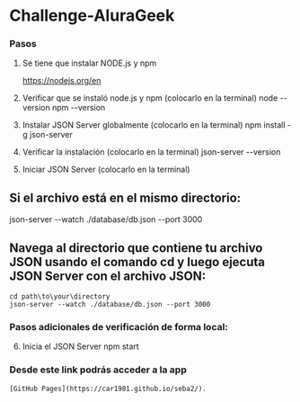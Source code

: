  <h1>Challenge-AluraGeek</h1>

### Pasos

1. Se tiene que instalar NODE.js y npm

	https://nodejs.org/en

2. Verificar que se instaló node.js y npm (colocarlo en la terminal)
	node --version
	npm --version

3. Instalar JSON Server globalmente (colocarlo en la terminal)
	npm install -g json-server

4. Verificar la instalación (colocarlo en la terminal)
	json-server --version  

5. Iniciar JSON Server (colocarlo en la terminal)
 
<h2> Si el archivo está en el mismo directorio: </h2>
	json-server --watch ./database/db.json --port 3000

<h2>Navega al directorio que contiene tu archivo JSON usando el comando cd y luego ejecuta JSON Server con el archivo JSON:</h2>

	cd path\to\your\directory
	json-server --watch ./database/db.json --port 3000

<h3> Pasos adicionales de verificación de forma local:</h3>

6. Inicia el JSON Server 
	npm start

<h3> Desde este link podrás acceder a la app</h3>

	[GitHub Pages](https://car1981.github.io/seba2/).
